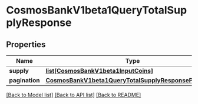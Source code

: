 # CosmosBankV1beta1QueryTotalSupplyResponse

## Properties
Name | Type | Description | Notes
------------ | ------------- | ------------- | -------------
**supply** | [**list[CosmosBankV1beta1InputCoins]**](CosmosBankV1beta1InputCoins.md) |  | [optional] 
**pagination** | [**CosmosBankV1beta1QueryTotalSupplyResponsePagination**](CosmosBankV1beta1QueryTotalSupplyResponsePagination.md) |  | [optional] 

[[Back to Model list]](../README.md#documentation-for-models) [[Back to API list]](../README.md#documentation-for-api-endpoints) [[Back to README]](../README.md)

